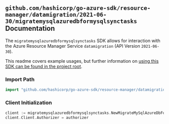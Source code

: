 
## `github.com/hashicorp/go-azure-sdk/resource-manager/datamigration/2021-06-30/migratemysqlazuredbformysqlsynctasks` Documentation

The `migratemysqlazuredbformysqlsynctasks` SDK allows for interaction with the Azure Resource Manager Service `datamigration` (API Version `2021-06-30`).

This readme covers example usages, but further information on [using this SDK can be found in the project root](https://github.com/hashicorp/go-azure-sdk/tree/main/docs).

### Import Path

```go
import "github.com/hashicorp/go-azure-sdk/resource-manager/datamigration/2021-06-30/migratemysqlazuredbformysqlsynctasks"
```


### Client Initialization

```go
client := migratemysqlazuredbformysqlsynctasks.NewMigrateMySqlAzureDbForMySqlSyncTasksClientWithBaseURI("https://management.azure.com")
client.Client.Authorizer = authorizer
```

